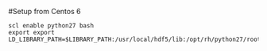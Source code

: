 #Setup from Centos 6
```
scl enable python27 bash
export export LD_LIBRARY_PATH=$LIBRARY_PATH:/usr/local/hdf5/lib:/opt/rh/python27/root/usr/lib64
```
